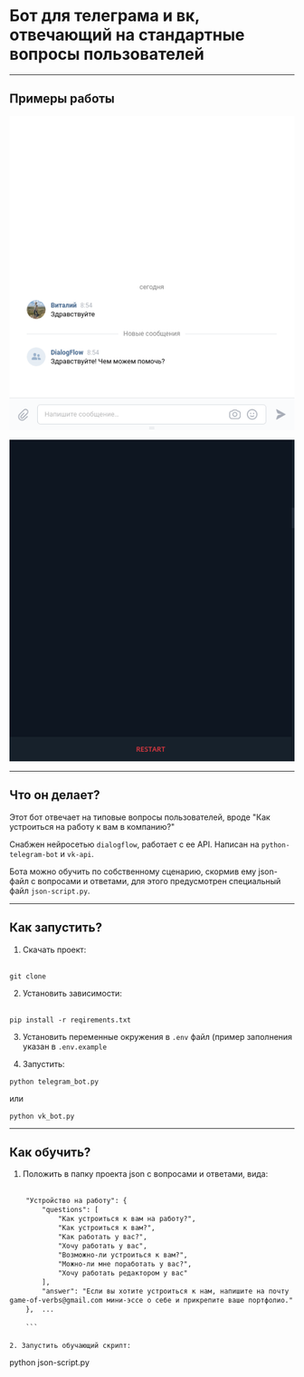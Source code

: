 # Бот для телеграма и вк, отвечающий на стандартные вопросы пользователей

---

## Примеры работы

![image](https://github.com/jiezzzzzzz/support-bot/blob/master/demo_vk_bot.gif)

![image](https://github.com/jiezzzzzzz/support-bot/blob/master/demo_tg_bot.gif)

---

## Что он делает?

Этот бот отвечает на типовые вопросы пользователей, вроде "Как устроиться на работу к вам в компанию?"

Снабжен нейросетью <code>dialogflow</code>, работает с ее API. Написан на <code>python-telegram-bot</code> и <code>vk-api</code>.

Бота можно обучить по собственному сценарию, скормив ему json-файл с вопросами и ответами, для этого предусмотрен специальный файл <code>json-script.py</code>.

---

## Как запустить?

1. Скачать проект: 

```

git clone 

```

2. Установить зависимости: 

```

pip install -r reqirements.txt

```

3. Установить переменные окружения в <code>.env</code> файл (пример заполнения указан в <code>.env.example</code>

4. Запустить: 

```
python telegram_bot.py

```

или 

```
python vk_bot.py

```

---

## Как обучить?

1. Положить в папку проекта json с вопросами и ответами, вида:

```

    "Устройство на работу": {
        "questions": [
            "Как устроиться к вам на работу?",
            "Как устроиться к вам?",
            "Как работать у вас?",
            "Хочу работать у вас",
            "Возможно-ли устроиться к вам?",
            "Можно-ли мне поработать у вас?",
            "Хочу работать редактором у вас"
        ],
        "answer": "Если вы хотите устроиться к нам, напишите на почту game-of-verbs@gmail.com мини-эссе о себе и прикрепите ваше портфолио."
    },  ...
    
    ```
    
2. Запустить обучающий скрипт: 

```

python json-script.py 

```
